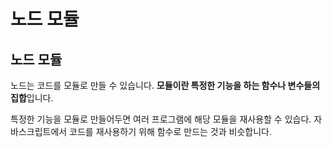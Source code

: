# 노드 모듈

## 노드 모듈 

 노드는 코드를 모듈로 만들 수 있습니다. **모듈이란 특정한 기능을 하는 함수나 변수들의 집합**입니다.

  특정한 기능을 모듈로 만들어두면 여러 프로그램에 해당 모듈을 재사용할 수 있습다. 자바스크립트에서 코드를 재사용하기 위해 함수로 만드는 것과 비슷합니다.



